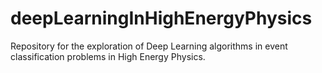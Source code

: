# deepLearningInHighEnergyPhysics
Repository for the exploration of Deep Learning algorithms in event classification problems in High Energy Physics.
